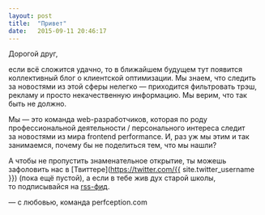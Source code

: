 ```yaml
---
layout: post
title:  "Привет"
date:   2015-09-11 20:46:17
---
```

Дорогой друг,

если всё сложится удачно, то&nbsp;в&nbsp;ближайшем будущем тут появится коллективный блог о&nbsp;клиентской оптимизации. Мы&nbsp;знаем, что следить за&nbsp;новостями из&nbsp;этой сферы нелегко&nbsp;&mdash; приходится фильтровать трэш, рекламу и&nbsp;просто некачественную информацию. Мы&nbsp;верим, что так быть не&nbsp;должно.

Мы&nbsp;&mdash; это команда <nobr>web-разработчиков</nobr>, которая по&nbsp;роду профессиональной <nobr>деятельности / персонального интереса</nobr> следит за&nbsp;новостями из&nbsp;мира frontend performance. И, раз уж&nbsp;мы&nbsp;этим и&nbsp;так занимаемся, почему&nbsp;бы не&nbsp;поделиться тем, что мы&nbsp;нашли?

А&nbsp;чтобы не&nbsp;пропустить знаменательное открытие, ты&nbsp;можешь зафоловить наc в&nbsp;[Твиттере](https://twitter.com/{{ site.twitter_username }}) (пока ещё пустой), а&nbsp;если в&nbsp;тебе жив дух старой школы, то&nbsp;подписывайся на&nbsp;[<nobr>rss-фид</nobr>](/feed.xml).

&mdash;&nbsp;с&nbsp;любовью, команда perfception.com

